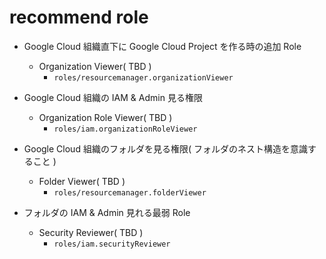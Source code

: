 # recommend role



+ Google Cloud 組織直下に Google Cloud Project を作る時の追加 Role
  + Organization Viewer( TBD )
    + `roles/resourcemanager.organizationViewer`



+ Google Cloud 組織の IAM & Admin 見る権限
  + Organization Role Viewer( TBD )
    + `roles/iam.organizationRoleViewer`
+ Google Cloud 組織のフォルダを見る権限( フォルダのネスト構造を意識すること )
  + Folder Viewer( TBD )
    + `roles/resourcemanager.folderViewer`   



+ フォルダの IAM & Admin 見れる最弱 Role
  + Security Reviewer( TBD )
    + `roles/iam.securityReviewer`












